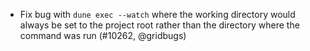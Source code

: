 - Fix bug with `dune exec --watch` where the working directory would always be
  set to the project root rather than the directory where the command was run
  (#10262, @gridbugs)
